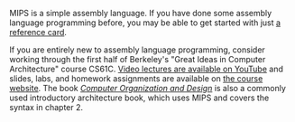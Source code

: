 MIPS is a simple assembly language. If you have done some assembly language programming before, you may be able to get started with just [a reference card](http://www.cburch.com/cs/330/reading/mips-ref.pdf).

If you are entirely new to assembly language programming, consider working through the first half of Berkeley's "Great Ideas in Computer Architecture" course CS61C. [Video lectures are available on YouTube](https://www.youtube.com/watch?v=gJJeUFyuvvg&list=PL-XXv-cvA_iCl2-D-FS5mk0jFF6cYSJs_) and slides, labs, and homework assignments are available on [the course website](http://inst.eecs.berkeley.edu/~cs61c/sp15/). The book [_Computer Organization and Design_](https://smile.amazon.com/Computer-Organization-Design-Fifth-Architecture/dp/0124077269/) is also a commonly used introductory architecture book, which uses MIPS and covers the syntax in chapter 2.
